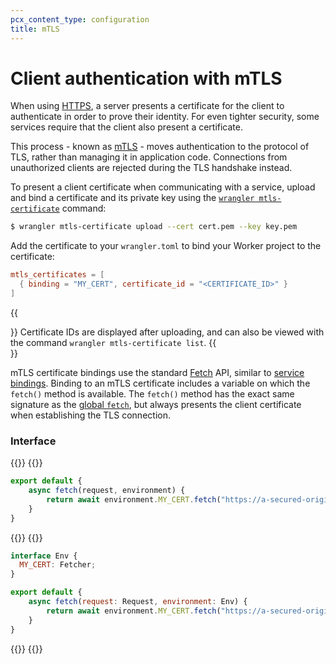 ```yaml
---
pcx_content_type: configuration
title: mTLS
---
```


# Client authentication with mTLS

When using [HTTPS](https://www.cloudflare.com/learning/ssl/what-is-https/), a server presents a certificate for the client to authenticate in order to prove their identity. For even tighter security, some services require that the client also present a certificate.

This process - known as [mTLS](https://www.cloudflare.com/learning/access-management/what-is-mutual-tls/) - moves authentication to the protocol of TLS, rather than managing it in application code. Connections from unauthorized clients are rejected during the TLS handshake instead.

To present a client certificate when communicating with a service, upload and bind a certificate and its private key using the [`wrangler mtls-certificate`](/workers/wrangler/commands/#mtls-certificate) command:

```sh
$ wrangler mtls-certificate upload --cert cert.pem --key key.pem
```

Add the certificate to your `wrangler.toml` to bind your Worker project to the certificate:

```toml
mtls_certificates = [
  { binding = "MY_CERT", certificate_id = "<CERTIFICATE_ID>" } 
]
```

{{<Aside type="note">}}
Certificate IDs are displayed after uploading, and can also be viewed with the command `wrangler mtls-certificate list`.
{{</Aside>}}

mTLS certificate bindings use the standard [Fetch](/workers/runtime-apis/fetch/) API, similar to [service bindings](/workers/runtime-apis/service-bindings). Binding to an mTLS certificate includes a variable on which the `fetch()` method is available. The `fetch()` method has the exact same signature as the [global `fetch`](/workers/runtime-apis/fetch/), but always presents the client certificate when establishing the TLS connection.

### Interface

{{<tabs labels="js/esm | ts/esm">}}
{{<tab label="js/esm" default="true">}}
```js
export default {
    async fetch(request, environment) {
        return await environment.MY_CERT.fetch("https://a-secured-origin.com")
    }
}
```
{{</tab>}}
{{<tab label="ts/esm">}}
```js
interface Env {
  MY_CERT: Fetcher;
}

export default {
    async fetch(request: Request, environment: Env) {
        return await environment.MY_CERT.fetch("https://a-secured-origin.com")
    }
}
```
{{</tab>}}
{{</tabs>}}
